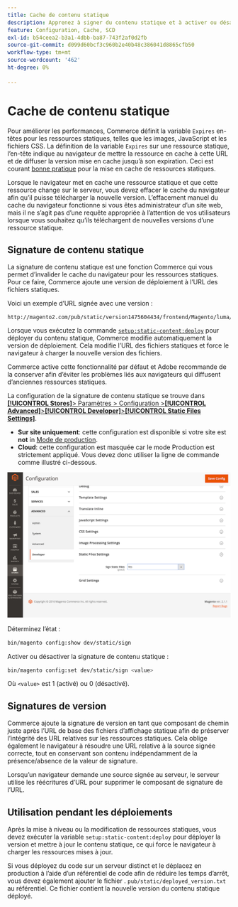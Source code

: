 ```yaml
---
title: Cache de contenu statique
description: Apprenez à signer du contenu statique et à activer ou désactiver cette fonctionnalité.
feature: Configuration, Cache, SCD
exl-id: b54ceea2-b3a1-4dbb-ba87-743f2af0d2fb
source-git-commit: d099d60bcf3c960b2e40b48c386041d8865cfb50
workflow-type: tm+mt
source-wordcount: '462'
ht-degree: 0%

---
```


# Cache de contenu statique

Pour améliorer les performances, Commerce définit la variable `Expires` en-têtes pour les ressources statiques, telles que les images, JavaScript et les fichiers CSS.
La définition de la variable `Expires` sur une ressource statique, l’en-tête indique au navigateur de mettre la ressource en cache à cette URL et de diffuser la version mise en cache jusqu’à son expiration.
Ceci est courant [bonne pratique](https://developer.yahoo.com/performance/rules.html#expires=) pour la mise en cache de ressources statiques.

Lorsque le navigateur met en cache une ressource statique et que cette ressource change sur le serveur, vous devez effacer le cache du navigateur afin qu’il puisse télécharger la nouvelle version.
L’effacement manuel du cache du navigateur fonctionne si vous êtes administrateur d’un site web, mais il ne s’agit pas d’une requête appropriée à l’attention de vos utilisateurs lorsque vous souhaitez qu’ils téléchargent de nouvelles versions d’une ressource statique.

## Signature de contenu statique

La signature de contenu statique est une fonction Commerce qui vous permet d’invalider le cache du navigateur pour les ressources statiques.
Pour ce faire, Commerce ajoute une version de déploiement à l’URL des fichiers statiques.

Voici un exemple d’URL signée avec une version :

```terminal
http://magento2.com/pub/static/version1475604434/frontend/Magento/luma/en_US/images/logo.svg
```

Lorsque vous exécutez la commande [`setup:static-content:deploy`](../cli/static-view-file-deployment.md) pour déployer du contenu statique, Commerce modifie automatiquement la version de déploiement.
Cela modifie l’URL des fichiers statiques et force le navigateur à charger la nouvelle version des fichiers.

Commerce active cette fonctionnalité par défaut et Adobe recommande de la conserver afin d’éviter les problèmes liés aux navigateurs qui diffusent d’anciennes ressources statiques.

La configuration de la signature de contenu statique se trouve dans [**[!UICONTROL Stores]**> Paramètres > Configuration >**[!UICONTROL Advanced]**>**[!UICONTROL Developer]**>**[!UICONTROL Static Files Settings]**](https://docs.magento.com/user-guide/system/static-file-signature.html).

- **Sur site uniquement**: cette configuration est disponible si votre site est **not** in [Mode de production](https://experienceleague.adobe.com/docs/commerce-operations/configuration-guide/setup/application-modes.html#production-mode).
- **Cloud**: cette configuration est masquée car le mode Production est strictement appliqué. Vous devez donc utiliser la ligne de commande comme illustré ci-dessous.

![Paramètres des fichiers statiques](../../assets/configuration/static-files-settings.png)

Déterminez l’état :

```bash
bin/magento config:show dev/static/sign
```

Activer ou désactiver la signature de contenu statique :

```bash
bin/magento config:set dev/static/sign <value>
```

Où `<value>` est 1 (activé) ou 0 (désactivé).

## Signatures de version

Commerce ajoute la signature de version en tant que composant de chemin juste après l’URL de base des fichiers d’affichage statique afin de préserver l’intégrité des URL relatives sur les ressources statiques.
Cela oblige également le navigateur à résoudre une URL relative à la source signée correcte, tout en conservant son contenu indépendamment de la présence/absence de la valeur de signature.

Lorsqu’un navigateur demande une source signée au serveur, le serveur utilise les réécritures d’URL pour supprimer le composant de signature de l’URL.

## Utilisation pendant les déploiements

Après la mise à niveau ou la modification de ressources statiques, vous devez exécuter la variable `setup:static-content:deploy` pour déployer la version et mettre à jour le contenu statique, ce qui force le navigateur à charger les ressources mises à jour.

Si vous déployez du code sur un serveur distinct et le déplacez en production à l’aide d’un référentiel de code afin de réduire les temps d’arrêt, vous devez également ajouter le fichier . `pub/static/deployed_version.txt` au référentiel.
Ce fichier contient la nouvelle version du contenu statique déployé.
